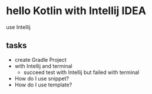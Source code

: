 # hello Kotlin with Intellij IDEA
use Intellij

## tasks
* create Gradle Project
* with Intellij and terminal
    * succeed test with Intellij but failed with terminal
* How do I use snippet?
* How do I use template?
